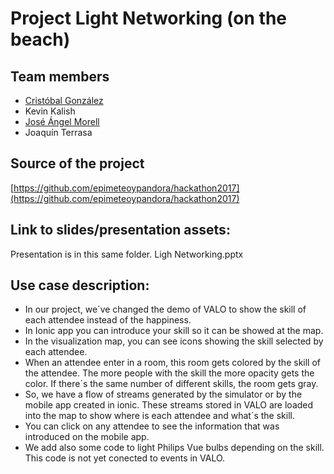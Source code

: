 # Project Light Networking (on the beach)

## Team members
- [Cristóbal González](https://twitter.com/cristobalgp)
- Kevin Kalish
- [José Ángel Morell](https://twitter.com/jose_angel_prog)
- Joaquín Terrasa

## Source of the project
[https://github.com/epimeteoypandora/hackathon2017](https://github.com/epimeteoypandora/hackathon2017)

## Link to slides/presentation assets:
Presentation is in this same folder. Ligh Networking.pptx

## Use case description:
- In our project, we´ve changed the demo of VALO to show the skill of each attendee instead of the happiness.
- In Ionic app you can introduce your skill so it can be showed at the map.
- In the visualization map, you can see icons showing the skill selected by each attendee.
- When an attendee enter in a room, this room gets colored by the skill of the attendee. The more people with the skill
 the more opacity gets the color. If there´s the same number of different skills, the room gets gray.
- So, we have a flow of streams generated by the simulator or by the mobile app created in ionic. These streams stored in VALO 
 are loaded into the map to show where is each attendee and what´s the skill.
- You can click on any attendee to see the information that was introduced on the mobile app. 
- We add also some code to light Philips Vue bulbs depending on the skill. This code is not yet conected to events in VALO.
 

